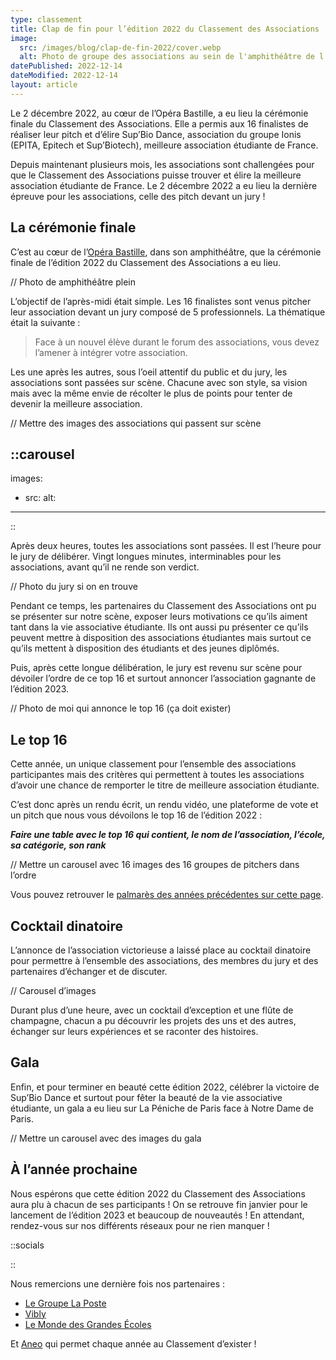 ```yaml
---
type: classement
title: Clap de fin pour l’édition 2022 du Classement des Associations
image:
  src: /images/blog/clap-de-fin-2022/cover.webp
  alt: Photo de groupe des associations au sein de l'amphithéâtre de l'Opéra Bastille
datePublished: 2022-12-14
dateModified: 2022-12-14
layout: article
---
```


Le 2 décembre 2022, au cœur de l’Opéra Bastille, a eu lieu la cérémonie finale du Classement des Associations. Elle a permis aux 16 finalistes de réaliser leur pitch et d’élire Sup’Bio Dance, association du groupe Ionis (EPITA, Epitech et Sup’Biotech), meilleure association étudiante de France.

<!-- more -->

Depuis maintenant plusieurs mois, les associations sont challengées pour que le Classement des Associations puisse trouver et élire la meilleure association étudiante de France. Le 2 décembre 2022 a eu lieu la dernière épreuve pour les associations, celle des pitch devant un jury !

## La cérémonie finale

C’est au cœur de l’[Opéra Bastille](https://www.operadeparis.fr/), dans son amphithéâtre, que la cérémonie finale de l’édition 2022 du Classement des Associations a eu lieu.

// Photo de amphithéâtre plein

L’objectif de l’après-midi était simple. Les 16 finalistes sont venus pitcher leur association devant un jury composé de 5 professionnels. La thématique était la suivante :

> Face à un nouvel élève durant le forum des associations, vous devez l’amener à intégrer votre association.
> 

Les une après les autres, sous l’oeil attentif du public et du jury, les associations sont passées sur scène. Chacune avec son style, sa vision mais avec la même envie de récolter le plus de points pour tenter de devenir la meilleure association.

// Mettre des images des associations qui passent sur scène

::carousel
---
images:
  - src:
    alt:
---
::

Après deux heures, toutes les associations sont passées. Il est l’heure pour le jury de délibérer. Vingt longues minutes, interminables pour les associations, avant qu’il ne rende son verdict.

// Photo du jury si on en trouve

Pendant ce temps, les partenaires du Classement des Associations ont pu se présenter sur notre scène, exposer leurs motivations ce qu’ils aiment tant dans la vie associative étudiante. Ils ont aussi pu présenter ce qu’ils peuvent mettre à disposition des associations étudiantes mais surtout ce qu’ils mettent à disposition des étudiants et des jeunes diplômés.

Puis, après cette longue délibération, le jury est revenu sur scène pour dévoiler l’ordre de ce top 16 et surtout annoncer l’association gagnante de l’édition 2023.

// Photo de moi qui annonce le top 16 (ça doit exister)

## Le top 16

Cette année, un unique classement pour l’ensemble des associations participantes mais des critères qui permettent à toutes les associations d’avoir une chance de remporter le titre de meilleure association étudiante.

C’est donc après un rendu écrit, un rendu vidéo, une plateforme de vote et un pitch que nous vous dévoilons le top 16 de l’édition 2022 : 

*********************Faire une table avec le top 16 qui contient, le nom de l’association, l’école, sa catégorie, son rank*********************

// Mettre un carousel avec 16 images des 16 groupes de pitchers dans l’ordre

Vous pouvez retrouver le [palmarès des années précédentes sur cette page](https://le-classement.fr/le-palmares).

## Cocktail dinatoire

L’annonce de l’association victorieuse a laissé place au cocktail dinatoire pour permettre à l’ensemble des associations, des membres du jury et des partenaires d’échanger et de discuter.

// Carousel d’images

Durant plus d’une heure, avec un cocktail d’exception et une flûte de champagne, chacun a pu découvrir les projets des uns et des autres, échanger sur leurs expériences et se raconter des histoires.

## Gala

Enfin, et pour terminer en beauté cette édition 2022, célébrer la victoire de Sup’Bio Dance et surtout pour fêter la beauté de la vie associative étudiante, un gala a eu lieu sur La Péniche de Paris face à Notre Dame de Paris.

// Mettre un carousel avec des images du gala

## À l’année prochaine

Nous espérons que cette édition 2022 du Classement des Associations aura plu à chacun de ses participants ! On se retrouve fin janvier pour le lancement de l’édition 2023 et beaucoup de nouveautés ! En attendant, rendez-vous sur nos différents réseaux pour ne rien manquer !

::socials

::

Nous remercions une dernière fois nos partenaires :

- [Le Groupe La Poste](https://www.lapostegroupe.com/)
- [Vibly](https://vibly.fr/)
- [Le Monde des Grandes Écoles](https://www.mondedesgrandesecoles.fr/)

Et [Aneo](https://www.aneo.eu/) qui permet chaque année au Classement d’exister !
